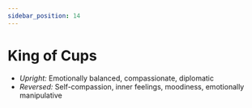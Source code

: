 ```yaml
---
sidebar_position: 14
---
```


# King of Cups

- *Upright:* Emotionally balanced, compassionate, diplomatic
- *Reversed:* Self-compassion, inner feelings, moodiness, emotionally manipulative
